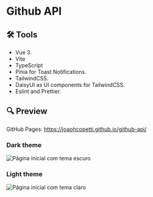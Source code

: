 # Github API 

## 🛠️  Tools
- Vue 3.
- Vite
- TypeScript
- Pinia for Toast Notifications.
- TailwindCSS.
- DaisyUI as UI components for TailwindCSS.
- Eslint and Prettier.

## 🔍 Preview
GitHub Pages: https://joaohcopetti.github.io/github-api/

### Dark theme
![Página inicial com tema escuro](https://github.com/JoaoHCopetti/github-api/assets/32890601/6b81b79d-f548-4a5b-9c87-c183b9844f4b)
### Light theme
![Página inicial com tema claro](https://github.com/JoaoHCopetti/github-api/assets/32890601/2d1e7f12-b302-4b00-b3b5-ba0ab5fab83b)
